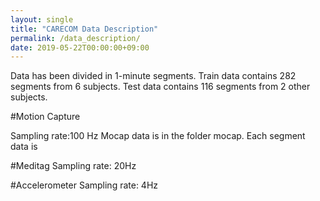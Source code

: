 ```yaml
---
layout: single
title: "CARECOM Data Description"
permalink: /data_description/
date: 2019-05-22T00:00:00+09:00
---
```

Data has been divided in 1-minute segments. 
Train data contains 282 segments from 6 subjects. 
Test data contains 116 segments from 2 other subjects.

#Motion Capture 

Sampling rate:100 Hz
Mocap data is in the folder mocap. Each segment data is 

#Meditag
Sampling rate: 20Hz

#Accelerometer 
Sampling rate: 4Hz